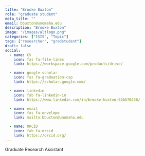 ```yaml
---
title: "Brooke Buxton"
role: "graduate student"
meta_title: ""
email: bbuxton@unomaha.edu
description: "Brooke Buxton"
image: "/images/altlogo.png"
categories: ["ISIS", "Topic"]
tags: ["researcher", "gradstudent"]
draft: false
social:
  - name: CV
    icon: fas fa-file-lines
    link: https://workspace.google.com/products/drive/

  - name: google scholar
    icon: fas fa-graduation-cap
    link: https://scholar.google.com/

  - name: linkedin
    icon: fab fa-linkedin-in
    link: https://www.linkedin.com/in/brooke-buxton-92b570258/

  - name: email
    icon: fas fa-envelope
    link: mailto:bbuxton@unomaha.edu

  - name: ORCiD
    icon: fab fa-orcid
    link: https://orcid.org/
---
```

Graduate Research Assistant
<!--more-->
